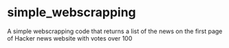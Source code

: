 # simple_webscrapping
A simple webscrapping code that returns a list of the news on the first page of Hacker news website with votes over 100
